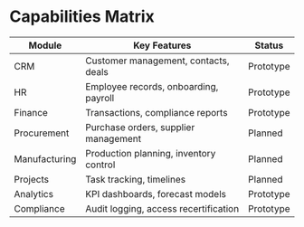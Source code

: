 # Capabilities Matrix

| Module | Key Features | Status |
|--------|--------------|--------|
| CRM | Customer management, contacts, deals | Prototype |
| HR | Employee records, onboarding, payroll | Prototype |
| Finance | Transactions, compliance reports | Prototype |
| Procurement | Purchase orders, supplier management | Planned |
| Manufacturing | Production planning, inventory control | Planned |
| Projects | Task tracking, timelines | Planned |
| Analytics | KPI dashboards, forecast models | Prototype |
| Compliance | Audit logging, access recertification | Prototype |

